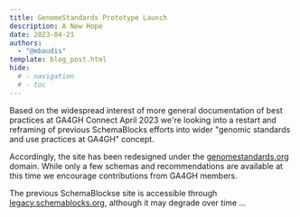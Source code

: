```yaml
---
title: GenomeStandards Prototype Launch
description: A New Hope
date: 2023-04-21
authors:
  - "@mbaudis"
template: blog_post.html
hide:
  # - navigation
  # - toc
---
```


Based on the widespread interest of more general documentation of best practices
at GA4GH Connect April 2023 we're looking into a restart and reframing of previous
SchemaBlocks efforts into wider "genomic standards and use practices at GA4GH" concept.

Accordingly, the site has been redesigned under the [genomestandards.org](http://genomestandards.org)
domain. While only a few schemas and recommendations are available at this time
we encourage contributions from GA4GH members.

<!--more-->

The previous SchemaBlockse site is accessible through [legacy.schemablocks.org](http://legacy.schemablocks.org), although it may degrade over time ...